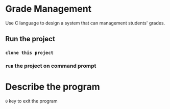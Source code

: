 # Grade Management
Use C language to design a system that can management students' grades.

## Run the project
### `clone this project`
### `run` the project on command prompt

# Describe the program

`0` key to exit the program